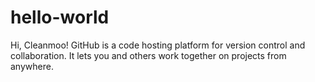 # hello-world
Hi, Cleanmoo!
GitHub is a code hosting platform for version control and collaboration. It lets you and others work together on projects from anywhere.
